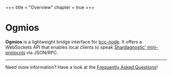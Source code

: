 +++
title = "Overview"
chapter = true
+++

# Ogmios

**Ogmios** is a lightweight bridge interface for [bcc-node](https://github.com/The-Blockchain-Company/bcc-node/). It offers a WebSockets API that enables local clients to speak [Shardagnostic' mini-protocols](https://hydra.blockchain-company.io/build/1070091/download/1/network.pdf#chapter.3) via JSON/RPC.

---

Need more information? Have a look at the [Frequently Asked Questions](/faq)!
